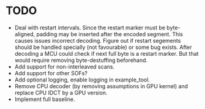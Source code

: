 # TODO

- Deal with restart intervals. Since the restart marker must be byte-aligned, padding may be inserted after the encoded segment. This causes issues incorrect decoding. Figure out if restart segements should be handled specially (not favourable) or some bug exists. After decoding a MCU could check if next full byte is a restart marker. But that would require removing byte-destuffing beforehand.
- Add support for non-interleaved scans.
- Add support for other SOFs?
- Add optional logging, enable logging in example_tool.
- Remove CPU decoder (by removing assumptions in GPU kernel) and replace CPU IDCT by a GPU version.
- Implement full baseline.
